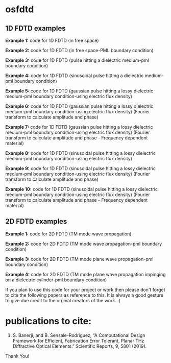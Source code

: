 # osfdtd

1D FDTD examples
--------------------
**Example 1:** code for 1D FDTD (in free space)

**Example 2:** code for 1D FDTD (in free space-PML boundary condition)

**Example 3:** code for 1D FDTD (pulse hitting a dielectric medium-pml boundary condition)

**Example 4:** code for 1D FDTD (sinusoidal pulse hitting a dielectric medium-pml boundary condition)

**Example 5:** code for 1D FDTD (gaussian pulse hitting a lossy dielectric medium-pml boundary condition-using electric flux density)

**Example 6:** code for 1D FDTD (gaussian pulse hitting a lossy dielectric medium-pml boundary condition-using electric flux density) (Fourier transform to calculate amplitude and phase)

**Example 7:** code for 1D FDTD (gaussian pulse hitting a lossy dielectric medium-pml boundary condition-using electric flux density) (Fourier transform to calculate amplitude and phase - Frequency dependent material)

**Example 8:** code for 1D FDTD (sinusoidal pulse hitting a lossy dielectric medium-pml boundary condition-using electric flux density)

**Example 9:** code for 1D FDTD (sinusoidal pulse hitting a lossy dielectric medium-pml boundary condition-using electric flux density) (Fourier transform to calculate amplitude and phase)

**Example 10:** code for 1D FDTD (sinusoidal pulse hitting a lossy dielectric medium-pml boundary condition-using electric flux density) (Fourier transform to calculate amplitude and phase - Frequency dependent material)



2D FDTD examples
--------------------
**Example 1:** code for 2D FDTD (TM mode wave propagation)

**Example 2:** code for 2D FDTD (TM mode wave propagation-pml boundary condition)

**Example 3:** code for 2D FDTD (TM mode plane wave propagation-pml boundary condition)

**Example 4:** code for 2D FDTD (TM mode plane wave propagation impinging on a dielectric cylinder-pml boundary condition)


If you plan to use this code for your project or work then please don't forget to cite the following papers as reference to this. It is always a good gesture to give due credit to the orginal creators of the work. :) 

publications to cite:
=======================
1. S. Banerji, and B. Sensale-Rodriguez, “A Computational Design Framework for Efficient, Fabrication Error Tolerant, Planar THz Diffractive Optical Elements.” Scientific Reports, 9, 5801 (2019).

Thank You! 

